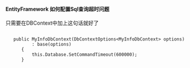 #### EntityFramework 如何配置Sql查询超时问题

  只需要在DBContext中加上这句话就好了

  ```

     public MyInfoDbContext(DbContextOptions<MyInfoDbContext> options)
            : base(options)
        {
            this.Database.SetCommandTimeout(600000);
        }


  ```